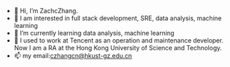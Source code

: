 - 👋 Hi, I’m ZachcZhang.
- 👀 I am interested in full stack development, SRE, data analysis, machine learning 
- 🌱 I’m currently learning data analysis, machine learning 
- 💞️ I used to work at Tencent as an operation and maintenance developer. Now I am a RA at the Hong Kong University of Science and Technology.
- 📫 my email:czhangcn@hkust-gz.edu.cn

<!---
ZachcZhang/ZachcZhang is a ✨ special ✨ repository because its `README.md` (this file) appears on your GitHub profile.
You can click the Preview link to take a look at your changes.
--->
